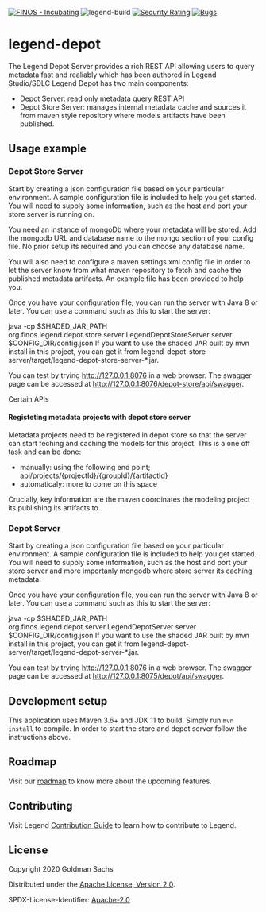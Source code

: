 [![FINOS - Incubating](https://cdn.jsdelivr.net/gh/finos/contrib-toolbox@master/images/badge-incubating.svg)](https://finosfoundation.atlassian.net/wiki/display/FINOS/Incubating)
![legend-build](https://github.com/finos/legend-depot/workflows/legend-build/badge.svg)
[![Security Rating](https://sonarcloud.io/api/project_badges/measure?project=legend-depot&metric=security_rating&token=69394360757d5e1356312ddfee658a6b205e2c97)](https://sonarcloud.io/dashboard?id=legend-depot)
[![Bugs](https://sonarcloud.io/api/project_badges/measure?project=legend-depot&metric=bugs&token=69394360757d5e1356312ddfee658a6b205e2c97)](https://sonarcloud.io/dashboard?id=legend-depot)


# legend-depot
The Legend Depot Server provides a rich REST API allowing users to query metadata fast and realiably which has been authored in Legend Studio/SDLC
Legend Depot has two main components:
- Depot Server: read only metadata query REST API
- Depot Store Server: manages internal metadata cache and sources it from maven style repository where models artifacts have been published.

## Usage example

### Depot Store Server

Start by creating a json configuration file based on your particular environment. A sample configuration file is included to help you get started. You will need to supply some information, such as the host and port your store server is running on.

You need an instance of mongoDb where your metadata will be stored. Add the mongodb URL and database name to the mongo section of your config file. No prior setup its required and you can choose any database name.

You will also need to configure a maven settings.xml config file in order to let the server know from what maven repository to fetch and cache the published metadata artifacts. An example file has been provided to help you.

Once you have your configuration file, you can run the server with Java 8 or later. You can use a command such as this to start the server:

java -cp $SHADED_JAR_PATH org.finos.legend.depot.store.server.LegendDepotStoreServer server $CONFIG_DIR/config.json
If you want to use the shaded JAR built by mvn install in this project, you can get it from legend-depot-store-server/target/legend-depot-store-server-*.jar. 

You can test by trying http://127.0.0.1:8076 in a web browser. The swagger page can be accessed at http://127.0.0.1:8076/depot-store/api/swagger.

Certain APIs

#### Registeting metadata projects with depot store server

Metadata projects need to be registered in depot store so that the server can start feching and caching the models for this project.
This is a one off task and can be done:
- manually: using the following end point; api/projects/{projectId}/{groupId}/{artifactId}
- automaticaly: more to come on this space

Crucially, key information are the maven coordinates the modeling project its publishing its artifacts to.


### Depot Server

Start by creating a json configuration file based on your particular environment. A sample configuration file is included to help you get started. You will need to supply some information, such as the host and port your store server and more importanly mongodb where store server its caching metadata.

Once you have your configuration file, you can run the server with Java 8 or later. You can use a command such as this to start the server:

java -cp $SHADED_JAR_PATH org.finos.legend.depot.server.LegendDepotServer server $CONFIG_DIR/config.json
If you want to use the shaded JAR built by mvn install in this project, you can get it from legend-depot-server/target/legend-depot-server-*.jar. 

You can test by trying http://127.0.0.1:8076 in a web browser. The swagger page can be accessed at http://127.0.0.1:8075/depot/api/swagger.

## Development setup

This application uses Maven 3.6+ and JDK 11 to build. Simply run `mvn install` to compile.
In order to start the store and depot server follow the instructions above.

## Roadmap

Visit our [roadmap](https://github.com/finos/legend#roadmap) to know more about the upcoming features.

## Contributing

Visit Legend [Contribution Guide](https://github.com/finos/legend/blob/master/CONTRIBUTING.md) to learn how to contribute to Legend.

## License

Copyright 2020 Goldman Sachs

Distributed under the [Apache License, Version 2.0](http://www.apache.org/licenses/LICENSE-2.0).

SPDX-License-Identifier: [Apache-2.0](https://spdx.org/licenses/Apache-2.0)
